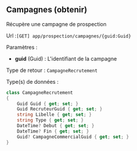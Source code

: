 ## <span id='obtenirunecampagne'>Campagnes (obtenir)</span>

Récupère une campagne de prospection

Url :`[GET] app/prospection/campagnes/{guid:Guid}`

Paramètres : 

- **guid** (Guid) : L'identifiant de la campagne

Type de retour : `CampagneRecrutement`

Type(s) de données :

```csharp
class CampagneRecrutement
{
	Guid Guid { get; set; }
	Guid RecruteurGuid { get; set; }
	string Libelle { get; set; }
	string Type { get; set; }
	DateTime? Debut { get; set; }
	DateTime? Fin { get; set; }
	Guid? CampagneCommercialGuid { get; set; }
}

```
